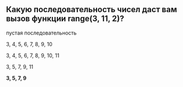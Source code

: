 ## Какую последовательность чисел даст вам вызов функции range(3, 11, 2)?


пустая последовательность

3, 4, 5, 6, 7, 8, 9, 10

3, 4, 5, 6, 7, 8, 9, 10, 11

3, 5, 7, 9, 11

**3, 5, 7, 9**